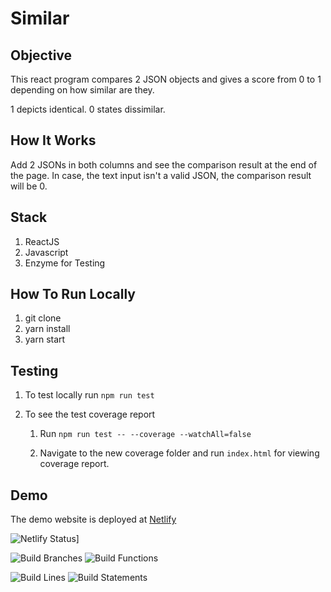 # Similar

## Objective

This react program compares 2 JSON objects and gives a score from 0 to 1 depending on how similar are they.

1 depicts identical.
0 states dissimilar.

## How It Works

Add 2 JSONs in both columns and see the comparison result at the end of the page.
In case, the text input isn't a valid JSON, the comparison result will be 0.

## Stack

1. ReactJS
2. Javascript
3. Enzyme for Testing

## How To Run Locally

1. git clone <git url>
2. yarn install
3. yarn start

## Testing

1. To test locally run `npm run test`
2. To see the test coverage report

   1. Run `npm run test -- --coverage --watchAll=false`

   2. Navigate to the new coverage folder and run `index.html` for viewing coverage report.

## Demo

The demo website is deployed at <a href="https://similar.netlify.app/" target="_blank">Netlify</a>

![Netlify Status](https://api.netlify.com/api/v1/badges/cec1327b-bd43-4e42-873f-f786185bcb2f/deploy-status)]

![Build Branches](./coverage/badge-branches.svg) ![Build Functions](./coverage/badge-functions.svg)

![Build Lines](./coverage/badge-lines.svg) ![Build Statements](./coverage/badge-statements.svg)
